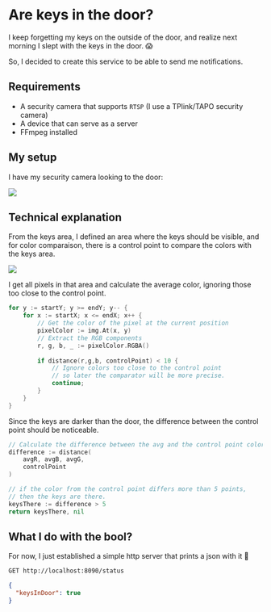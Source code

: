 # Are keys in the door?

I keep forgetting my keys on the outside of the door, and realize next morning I slept
with the keys in the door. 😱

So, I decided to create this service to be able to send me notifications.

## Requirements

- A security camera that supports `RTSP` (I use a TPlink/TAPO security camera)
- A device that can serve as a server
- FFmpeg installed

## My setup

I have my security camera looking to the door:

![](https://i.imgur.com/izcFbCu.jpeg)

## Technical explanation

From the keys area, I defined an area where the keys should be visible, and
for color comparaison, there is a control point to compare the colors with the
keys area.

![](https://i.imgur.com/4inD0In.png)

I get all pixels in that area and calculate the average color,
ignoring those too close to the control point.

```go
for y := startY; y >= endY; y-- {
    for x := startX; x <= endX; x++ {
        // Get the color of the pixel at the current position
        pixelColor := img.At(x, y)
        // Extract the RGB components
        r, g, b, _ := pixelColor.RGBA()
		
		if distance(r,g,b, controlPoint) < 10 {
			// Ignore colors too close to the control point
			// so later the comparator will be more precise.
		    continue;	
        }
    }
}
```

Since the keys are darker than the door,
the difference between the control point should be noticeable.

```go
// Calculate the difference between the avg and the control point colors
difference := distance(
    avgR, avgB, avgG,
    controlPoint
)

// if the color from the control point differs more than 5 points,
// then the keys are there.
keysThere := difference > 5
return keysThere, nil
```

## What I do with the bool?

For now, I just established a simple http server that prints a json with it 🤣

```bash
GET http://localhost:8090/status
```
```json
{
  "keysInDoor": true
}
```